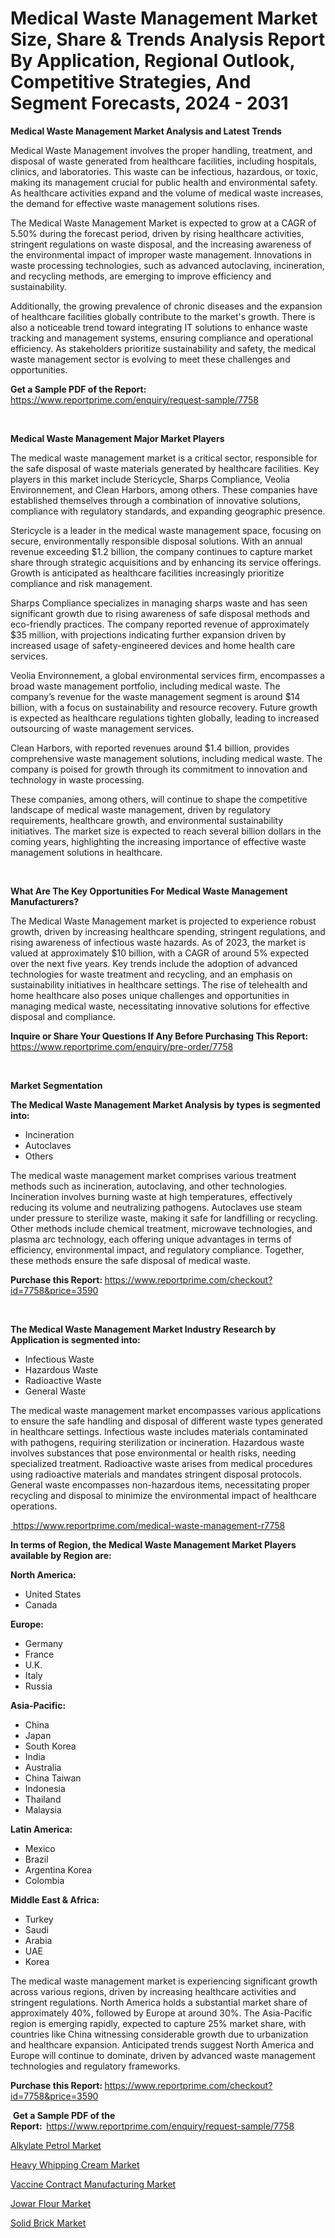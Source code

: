 <p><h1>Medical Waste Management Market Size, Share & Trends Analysis Report By Application, Regional Outlook, Competitive Strategies, And Segment Forecasts, 2024 - 2031</h1></p><p><strong>Medical Waste Management Market Analysis and Latest Trends</strong></p>
<p><p>Medical Waste Management involves the proper handling, treatment, and disposal of waste generated from healthcare facilities, including hospitals, clinics, and laboratories. This waste can be infectious, hazardous, or toxic, making its management crucial for public health and environmental safety. As healthcare activities expand and the volume of medical waste increases, the demand for effective waste management solutions rises.</p><p>The Medical Waste Management Market is expected to grow at a CAGR of 5.50% during the forecast period, driven by rising healthcare activities, stringent regulations on waste disposal, and the increasing awareness of the environmental impact of improper waste management. Innovations in waste processing technologies, such as advanced autoclaving, incineration, and recycling methods, are emerging to improve efficiency and sustainability.</p><p>Additionally, the growing prevalence of chronic diseases and the expansion of healthcare facilities globally contribute to the market's growth. There is also a noticeable trend toward integrating IT solutions to enhance waste tracking and management systems, ensuring compliance and operational efficiency. As stakeholders prioritize sustainability and safety, the medical waste management sector is evolving to meet these challenges and opportunities.</p></p>
<p><strong>Get a Sample PDF of the Report:&nbsp;</strong> <a href="https://www.reportprime.com/enquiry/request-sample/7758?utm_campaign=32&utm_medium=2&utm_source=Github&utm_content=ia&utm_term=10102024&utm_id=medical-waste-management">https://www.reportprime.com/enquiry/request-sample/7758</a></p>
<p>&nbsp;</p>
<p><strong>Medical Waste Management Major Market Players</strong></p>
<p><p>The medical waste management market is a critical sector, responsible for the safe disposal of waste materials generated by healthcare facilities. Key players in this market include Stericycle, Sharps Compliance, Veolia Environnement, and Clean Harbors, among others. These companies have established themselves through a combination of innovative solutions, compliance with regulatory standards, and expanding geographic presence.</p><p>Stericycle is a leader in the medical waste management space, focusing on secure, environmentally responsible disposal solutions. With an annual revenue exceeding $1.2 billion, the company continues to capture market share through strategic acquisitions and by enhancing its service offerings. Growth is anticipated as healthcare facilities increasingly prioritize compliance and risk management.</p><p>Sharps Compliance specializes in managing sharps waste and has seen significant growth due to rising awareness of safe disposal methods and eco-friendly practices. The company reported revenue of approximately $35 million, with projections indicating further expansion driven by increased usage of safety-engineered devices and home health care services.</p><p>Veolia Environnement, a global environmental services firm, encompasses a broad waste management portfolio, including medical waste. The company’s revenue for the waste management segment is around $14 billion, with a focus on sustainability and resource recovery. Future growth is expected as healthcare regulations tighten globally, leading to increased outsourcing of waste management services.</p><p>Clean Harbors, with reported revenues around $1.4 billion, provides comprehensive waste management solutions, including medical waste. The company is poised for growth through its commitment to innovation and technology in waste processing.</p><p>These companies, among others, will continue to shape the competitive landscape of medical waste management, driven by regulatory requirements, healthcare growth, and environmental sustainability initiatives. The market size is expected to reach several billion dollars in the coming years, highlighting the increasing importance of effective waste management solutions in healthcare.</p></p>
<p>&nbsp;</p>
<p><strong>What Are The Key Opportunities For Medical Waste Management Manufacturers?</strong></p>
<p><p>The Medical Waste Management market is projected to experience robust growth, driven by increasing healthcare spending, stringent regulations, and rising awareness of infectious waste hazards. As of 2023, the market is valued at approximately $10 billion, with a CAGR of around 5% expected over the next five years. Key trends include the adoption of advanced technologies for waste treatment and recycling, and an emphasis on sustainability initiatives in healthcare settings. The rise of telehealth and home healthcare also poses unique challenges and opportunities in managing medical waste, necessitating innovative solutions for effective disposal and compliance.</p></p>
<p><strong>Inquire or Share Your Questions If Any Before Purchasing This Report:</strong> <a href="https://www.reportprime.com/enquiry/pre-order/7758?utm_campaign=32&utm_medium=2&utm_source=Github&utm_content=ia&utm_term=10102024&utm_id=medical-waste-management">https://www.reportprime.com/enquiry/pre-order/7758</a></p>
<p>&nbsp;</p>
<p><strong>Market Segmentation</strong></p>
<p><strong>The Medical Waste Management Market Analysis by types is segmented into:</strong></p>
<p><ul><li>Incineration</li><li>Autoclaves</li><li>Others</li></ul></p>
<p><p>The medical waste management market comprises various treatment methods such as incineration, autoclaving, and other technologies. Incineration involves burning waste at high temperatures, effectively reducing its volume and neutralizing pathogens. Autoclaves use steam under pressure to sterilize waste, making it safe for landfilling or recycling. Other methods include chemical treatment, microwave technologies, and plasma arc technology, each offering unique advantages in terms of efficiency, environmental impact, and regulatory compliance. Together, these methods ensure the safe disposal of medical waste.</p></p>
<p><strong>Purchase this Report:&nbsp;</strong><a href="https://www.reportprime.com/checkout?id=7758&price=3590&utm_campaign=32&utm_medium=2&utm_source=Github&utm_content=ia&utm_term=10102024&utm_id=medical-waste-management">https://www.reportprime.com/checkout?id=7758&price=3590</a></p>
<p>&nbsp;</p>
<p><strong>The Medical Waste Management Market Industry Research by Application is segmented into:</strong></p>
<p><ul><li>Infectious Waste</li><li>Hazardous Waste</li><li>Radioactive Waste</li><li>General Waste</li></ul></p>
<p><p>The medical waste management market encompasses various applications to ensure the safe handling and disposal of different waste types generated in healthcare settings. Infectious waste includes materials contaminated with pathogens, requiring sterilization or incineration. Hazardous waste involves substances that pose environmental or health risks, needing specialized treatment. Radioactive waste arises from medical procedures using radioactive materials and mandates stringent disposal protocols. General waste encompasses non-hazardous items, necessitating proper recycling and disposal to minimize the environmental impact of healthcare operations.</p></p>
<p><a href="https://www.reportprime.com/medical-waste-management-r7758?utm_campaign=32&utm_medium=2&utm_source=Github&utm_content=ia&utm_term=10102024&utm_id=medical-waste-management">&nbsp;https://www.reportprime.com/medical-waste-management-r7758</a></p>
<p><strong>In terms of Region, the Medical Waste Management Market Players available by Region are:</strong></p>
<p>
    <p> <strong> North America: </strong>
        <ul>
            <li>United States</li>
            <li>Canada</li>
        </ul>
        </p> 
    <p> <strong> Europe: </strong>
        <ul>
            <li>Germany</li>
            <li>France</li>
            <li>U.K.</li>
            <li>Italy</li>
            <li>Russia</li>
        </ul>
        </p> 
    <p> <strong> Asia-Pacific: </strong>
        <ul>
            <li>China</li>
            <li>Japan</li>
            <li>South Korea</li>
            <li>India</li>
            <li>Australia</li>
            <li>China Taiwan</li>
            <li>Indonesia</li>
            <li>Thailand</li>
            <li>Malaysia</li>
        </ul>
        </p> 
    <p> <strong> Latin America: </strong>
        <ul>
            <li>Mexico</li>
            <li>Brazil</li>
            <li>Argentina Korea</li>
            <li>Colombia</li>
        </ul>
        </p> 
    <p> <strong> Middle East & Africa: </strong>
        <ul>
            <li>Turkey</li>
            <li>Saudi</li>
            <li>Arabia</li>
            <li>UAE</li>
            <li>Korea</li>
        </ul>
    </p>
    </p>
<p><p>The medical waste management market is experiencing significant growth across various regions, driven by increasing healthcare activities and stringent regulations. North America holds a substantial market share of approximately 40%, followed by Europe at around 30%. The Asia-Pacific region is emerging rapidly, expected to capture 25% market share, with countries like China witnessing considerable growth due to urbanization and healthcare expansion. Anticipated trends suggest North America and Europe will continue to dominate, driven by advanced waste management technologies and regulatory frameworks.</p></p>
<p><strong>Purchase this Report: </strong><a href="https://www.reportprime.com/checkout?id=7758&price=3590&utm_campaign=32&utm_medium=2&utm_source=Github&utm_content=ia&utm_term=10102024&utm_id=medical-waste-management">https://www.reportprime.com/checkout?id=7758&price=3590</a></p>
<p>&nbsp;<strong>Get a Sample PDF of the Report:&nbsp;&nbsp;</strong><a href="https://www.reportprime.com/enquiry/request-sample/7758?utm_campaign=32&utm_medium=2&utm_source=Github&utm_content=ia&utm_term=10102024&utm_id=medical-waste-management">https://www.reportprime.com/enquiry/request-sample/7758</a></p>
<p><strong></strong></p>
<p><p><a href="https://www.linkedin.com/pulse/evaluating-global-alkylate-petrol-market-trends-growth-opportunities-2uqae?utm_campaign=32&utm_medium=2&utm_source=Github&utm_content=ia&utm_term=10102024&utm_id=medical-waste-management">Alkylate Petrol Market</a></p><p><a href="https://issuu.com/reportprime-2/docs/heavy-whipping-cream-market-size-20_001de3ac2e9cd3?utm_campaign=32&utm_medium=2&utm_source=Github&utm_content=ia&utm_term=10102024&utm_id=medical-waste-management">Heavy Whipping Cream Market</a></p><p><a href="https://github.com/rahu1506/Market-Research-Report-List-6/blob/main/vaccine-contract-manufacturing-market.md?utm_campaign=32&utm_medium=2&utm_source=Github&utm_content=ia&utm_term=10102024&utm_id=medical-waste-management">Vaccine Contract Manufacturing Market</a></p><p><a href="https://issuu.com/reportprime-2/docs/jowar-flour-market-size-2030.pptx_d1a39be33c9f4e?utm_campaign=32&utm_medium=2&utm_source=Github&utm_content=ia&utm_term=10102024&utm_id=medical-waste-management">Jowar Flour Market</a></p><p><a href="https://www.linkedin.com/pulse/solid-brick-market-consolidation-impact-structure-2024-2031-pereops-6qvye?utm_campaign=32&utm_medium=2&utm_source=Github&utm_content=ia&utm_term=10102024&utm_id=medical-waste-management">Solid Brick Market</a></p></p>
